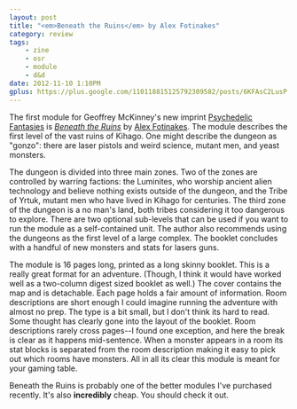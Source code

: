 ```yaml
---
layout: post
title: "<em>Beneath the Ruins</em> by Alex Fotinakes"
category: review
tags:
    - zine
    - osr
    - module
    - d&d
date: 2012-11-10 1:10PM
gplus: https://plus.google.com/110118815125792309582/posts/6KFAsC2LusP
---
```


The first module for Geoffrey McKinney's new imprint [Psychedelic Fantasies][1] is [_Beneath the Ruins_][2] by [Alex Fotinakes][3]. The module describes the first level of the vast ruins of Kihago. One might describe the dungeon as "gonzo": there are laser pistols and weird science, mutant men, and yeast monsters.

The dungeon is divided into three main zones. Two of the zones are controlled by warring factions: the Luminites, who worship ancient alien technology and believe nothing exists outside of the dungeon, and the Tribe of Yrtuk, mutant men who have lived in Kihago for centuries. The third zone of the dungeon is a no man's land, both tribes considering it too dangerous to explore. There are two optional sub-levels that can be used if you want to run the module as a self-contained unit. The author also recommends using the dungeons as the first level of a large complex. The booklet concludes with a handful of new monsters and stats for lasers guns.

The module is 16 pages long, printed as a long skinny booklet. This is a really great format for an adventure. (Though, I think it would have worked well as a two-column digest sized booklet as well.) The cover contains the map and is detachable. Each page holds a fair amount of information. Room descriptions are short enough I could imagine running the adventure with almost no prep. The type is a bit small, but I don't think its hard to read. Some thought has clearly gone into the layout of the booklet. Room descriptions rarely cross pages--I found one exception, and here the break is clear as it happens mid-sentence. When a monster appears in a room its stat blocks is separated from the room description making it easy to pick out which rooms have monsters. All in all its clear this module is meant for your gaming table.

Beneath the Ruins is probably one of the better modules I've purchased recently. It's also **incredibly** cheap. You should check it out.


[1]: http://psychedelicfantasies.blogspot.ca/
[2]: http://psychedelicfantasies.blogspot.ca/2012/08/the-first-psychedelic-fantasies-module.html
[3]: http://wizardsmutantslaserpistols.blogspot.ca/